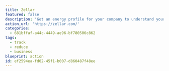 ```yaml
---
title: Zellar
featured: false
description: 'Get an energy profile for your company to understand your energy consumption, and how much CO2 is being generated to power your business. We’ll then let you compare your profile to other local businesses or similar businesses across the UK, then track performance over time. Get advice and even unlock funds to finance any investments you may need to make on your journey to zero carbon.'
action_url: 'https://zellar.com/'
categories:
  - 681bffaf-a44c-4449-ae96-bf780506c862
tags:
  - track
  - reduce
  - business
blueprint: action
id: ef2594ea-fd02-45f1-b007-d860487f48ee
---
```

